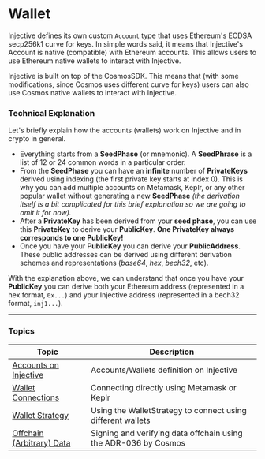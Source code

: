 # Wallet

Injective defines its own custom `Account` type that uses Ethereum's ECDSA secp256k1 curve for keys. In simple words said, it means that Injective's Account is native (compatible) with Ethereum accounts. This allows users to use Ethereum native wallets to interact with Injective.

Injective is built on top of the CosmosSDK. This means that (with some modifications, since Cosmos uses different curve for keys) users can also use Cosmos native wallets to interact with Injective.

### Technical Explanation

Let's briefly explain how the accounts (wallets) work on Injective and in crypto in general.&#x20;

* Everything starts from a **SeedPhase** (or mnemonic). A **SeedPhrase** is a list of 12 or 24 common words in a particular order.&#x20;
* From the **SeedPhase** you can have an **infinite** number of **PrivateKeys** derived using indexing (the first private key starts at index 0). This is why you can add multiple accounts on Metamask, Keplr, or any other popular wallet without generating a new **SeedPhase** _(the derivation itself is a bit complicated for this brief explanation so we are going to omit it for now)._&#x20;
* After a **PrivateKey** has been derived from your **seed phase**, you can use this **PrivateKey** to derive your **PublicKey**. **One PrivateKey always corresponds to one PublicKey!**&#x20;
* Once you have your P**ublicKey** you can derive your **PublicAddress**. These public addresses can be derived using different derivation schemes and representations (_base64_, _hex_, _bech32_, etc).&#x20;

With the explanation above, we can understand that once you have your **PublicKey** you can derive both your Ethereum address (represented in a hex format, `0x...`) and your Injective address (represented in a bech32 format, `inj1...`).&#x20;

***

### Topics

| Topic                                                   | Description                                                     |
| ------------------------------------------------------- | --------------------------------------------------------------- |
| [Accounts on Injective](wallet-accounts.md)             | Accounts/Wallets definition on Injective                        |
| [Wallet Connections](wallet-connections.md)             | Connecting directly using Metamask or Keplr                     |
| [Wallet Strategy](wallet-wallet-strategy.md)            | Using the WalletStrategy to connect using different wallets     |
| [Offchain (Arbitrary) Data](offchain-arbitrary-data.md) | Signing and verifying data offchain using the ADR-036 by Cosmos |
